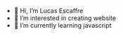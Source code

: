 - 👋 Hi, I’m Lucas Escaffre
- 👀 I’m interested in creating website 
- 🌱 I’m currently learning javascript

<!---
ESCAFFRE-Lucas/ESCAFFRE-Lucas is a ✨ special ✨ repository because its `README.md` (this file) appears on your GitHub profile.
You can click the Preview link to take a look at your changes.
--->
